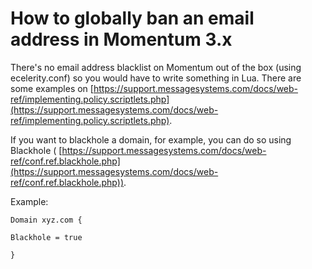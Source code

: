 # How to globally ban an email address in Momentum 3.x



There's no email address blacklist on Momentum out of the box (using ecelerity.conf) so you would have to write something in Lua. There are some examples on [https://support.messagesystems.com/docs/web-ref/implementing.policy.scriptlets.php](https://support.messagesystems.com/docs/web-ref/implementing.policy.scriptlets.php).

If you want to blackhole a domain, for example, you can do so using Blackhole ( [https://support.messagesystems.com/docs/web-ref/conf.ref.blackhole.php](https://support.messagesystems.com/docs/web-ref/conf.ref.blackhole.php)).

Example:

```
Domain xyz.com {

Blackhole = true 

}
```